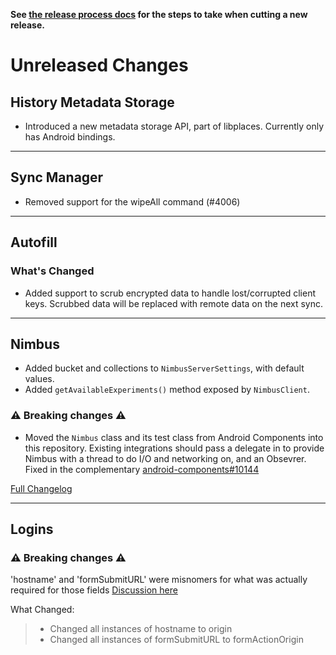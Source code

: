 **See [the release process docs](docs/howtos/cut-a-new-release.md) for the steps to take when cutting a new release.**

# Unreleased Changes

## History Metadata Storage

- Introduced a new metadata storage API, part of libplaces. Currently only has Android bindings.

---

## Sync Manager

- Removed support for the wipeAll command (#4006)

---

## Autofill

### What's Changed

- Added support to scrub encrypted data to handle lost/corrupted client keys.
  Scrubbed data will be replaced with remote data on the next sync.

---

## Nimbus

- Added bucket and collections to `NimbusServerSettings`, with default values.
- Added `getAvailableExperiments()` method exposed by `NimbusClient`.

### ⚠️ Breaking changes ⚠️

- Moved the `Nimbus` class and its test class from Android Components into this repository. Existing integrations should pass a delegate in to provide Nimbus with a thread to do I/O and networking on, and an Obsevrer.
  Fixed in the complementary [android-components#10144](https://github.com/mozilla-mobile/android-components/pull/10144)

[Full Changelog](https://github.com/mozilla/application-services/compare/v75.2.0...main)

---

## Logins

### ⚠️ Breaking changes ⚠️

'hostname' and 'formSubmitURL' were misnomers for what was actually required for those fields [Discussion here](https://github.com/mozilla/application-services/issues/1984)

What Changed:

> - Changed all instances of hostname to origin
> - Changed all instances of formSubmitURL to formActionOrigin
